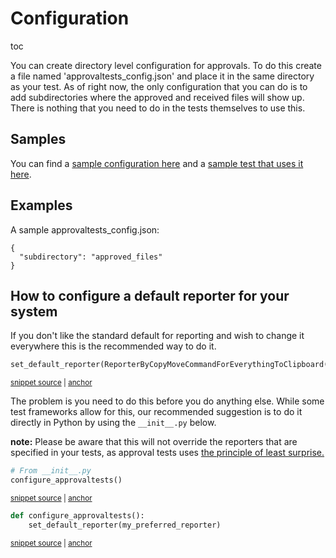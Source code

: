 # Configuration

toc 

You can create directory level configuration for approvals.
To do this create a file named 'approvaltests_config.json' and place it in the same directory as your test.
As of right now, the only configuration that you can do is to add subdirectories where the approved and received files will show up.
There is nothing that you need to do in the tests themselves to use this.

## Samples

You can find a [sample configuration here](/tests/configuration/approvaltests_config.json) and a [sample test that uses it here](/tests/configuration/test_subdirectory.py).

## Examples

A sample approvaltests_config.json:

```
{
  "subdirectory": "approved_files"
}
```

## How to configure a default reporter for your system

If you don't like the standard default for reporting and wish to change it everywhere this is the recommended way to do it.

<!-- snippet: default_reporter -->
<a id='snippet-default_reporter'></a>
```py
set_default_reporter(ReporterByCopyMoveCommandForEverythingToClipboard())
```
<sup><a href='/tests/approvals_config.py#L10-L12' title='Snippet source file'>snippet source</a> | <a href='#snippet-default_reporter' title='Start of snippet'>anchor</a></sup>
<!-- endSnippet -->

The problem is you need to do this before you do anything else.
While some test frameworks allow for this, our recommended suggestion is to do it directly in Python by using the `__init__.py`
below. 

**note:** Please be aware that this will not override the reporters that are specified in your tests, as approval tests uses
[the principle of least surprise.](https://en.wikipedia.org/wiki/Principle_of_least_astonishment)

<!-- snippet: configure_approvaltests_under_init -->
<a id='snippet-configure_approvaltests_under_init'></a>
```py
# From __init__.py
configure_approvaltests()
```
<sup><a href='/tests/__init__.py#L4-L7' title='Snippet source file'>snippet source</a> | <a href='#snippet-configure_approvaltests_under_init' title='Start of snippet'>anchor</a></sup>
<!-- endSnippet -->

<!-- snippet: configure_approvaltests -->
<a id='snippet-configure_approvaltests'></a>
```py
def configure_approvaltests():
    set_default_reporter(my_preferred_reporter)
```
<sup><a href='/tests/approvals_config.py#L6-L9' title='Snippet source file'>snippet source</a> | <a href='#snippet-configure_approvaltests' title='Start of snippet'>anchor</a></sup>
<!-- endSnippet -->



